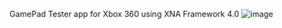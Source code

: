 GamePad Tester app for Xbox 360 using XNA Framework 4.0 
![image](https://github.com/user-attachments/assets/3728bdcf-c1ef-4e0e-b814-2483eb2524da)
